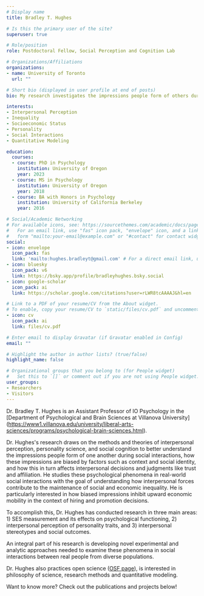 ```yaml
---
# Display name
title: Bradley T. Hughes

# Is this the primary user of the site?
superuser: true

# Role/position
role: Postdoctoral Fellow, Social Perception and Cognition Lab

# Organizations/Affiliations
organizations:
- name: University of Toronto
  url: ""

# Short bio (displayed in user profile at end of posts)
bio: My research investigates the impressions people form of others during face-to-face interactions, the stereotypes that manifest in these impressions, and how they impact social decisions.

interests:
- Interpersonal Perception
- Inequality
- Socioeconomic Status
- Personality
- Social Interactions
- Quantitative Modeling

education:
  courses:
  - course: PhD in Psychology
    institution: University of Oregon
    year: 2023
  - course: MS in Psychology
    institution: University of Oregon
    year: 2018
  - course: BA with Honors in Psychology
    institution: University of California Berkeley
    year: 2016

# Social/Academic Networking
# For available icons, see: https://sourcethemes.com/academic/docs/page-builder/#icons
#   For an email link, use "fas" icon pack, "envelope" icon, and a link in the
#   form "mailto:your-email@example.com" or "#contact" for contact widget.
social:
- icon: envelope
  icon_pack: fas
  link: 'mailto:hughes.bradleyt@gmail.com' # For a direct email link, use "mailto:test@example.org".
- icon: bluesky
  icon_pack: v6
  link: https://bsky.app/profile/bradleyhughes.bsky.social
- icon: google-scholar
  icon_pack: ai
  link: https://scholar.google.com/citations?user=rLWR8tcAAAAJ&hl=en

# Link to a PDF of your resume/CV from the About widget.
# To enable, copy your resume/CV to `static/files/cv.pdf` and uncomment the lines below.
- icon: cv 
  icon_pack: ai
  link: files/cv.pdf

# Enter email to display Gravatar (if Gravatar enabled in Config)
email: ""

# Highlight the author in author lists? (true/false)
highlight_name: false

# Organizational groups that you belong to (for People widget)
#   Set this to `[]` or comment out if you are not using People widget.
user_groups:
- Researchers
- Visitors
---
```


Dr. Bradley T. Hughes is an Assistant Professor of IO Psychology in the [Department of 
Psychological and Brain Sciences at Villanova University] 
(https://www1.villanova.edu/university/liberal-arts-sciences/programs/psychological-brain-sciences.html). 

Dr. Hughes's research draws on the methods and theories of interpersonal perception, personality science, and social cognition to 
better understand the impressions people form of one another during social interactions, how these impressions
are biased by factors such as context and social identity, and how this in turn affects
interpersonal decisions and judgments like trust and affiliation. He studies these psychological phenomena in real-world social interactions 
with the goal of understanding how interpersonal forces contribute to the maintenance of social and economic inequality.
He is particularly interested in how biased impressions inhibit upward economic mobility in the context of hiring and promotion decisions.

To accomplish this, Dr. Hughes has conducted research in three main areas: 1) SES measurement and its effects on psychological functioning, 2) interpersonal perception of personality traits, and 3) interpersonal stereotypes and social outcomes. 

An integral part of his research is developing novel experimental and analytic approaches needed to examine these phenomena in social interactions between real people from diverse populations.

Dr. Hughes also practices open science ([OSF page](https://osf.io/p9vv3/)), is interested in philosophy of science, research methods and quantitative modeling.

Want to know more? Check out the publications and projects below!

